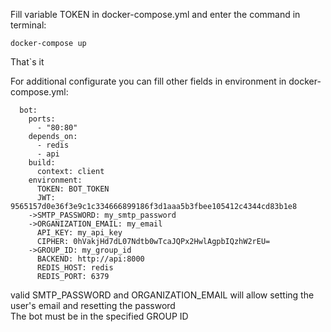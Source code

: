 Fill variable TOKEN in docker-compose.yml and enter the command in terminal:

```
docker-compose up
```
That`s it

For additional configurate you can fill other fields in environment in docker-compose.yml:
```
  bot:
    ports:
      - "80:80"
    depends_on:
      - redis
      - api
    build:
      context: client
    environment:
      TOKEN: BOT_TOKEN
      JWT: 9565157d0e36f3e9c1c334666899186f3d1aaa5b3fbee105412c4344cd83b1e8
    ->SMTP_PASSWORD: my_smtp_password
    ->ORGANIZATION_EMAIL: my_email
      API_KEY: my_api_key
      CIPHER: 0hVakjHd7dL07Ndtb0wTcaJQPx2HwlAgpbIQzhW2rEU=
    ->GROUP_ID: my_group_id
      BACKEND: http://api:8000
      REDIS_HOST: redis
      REDIS_PORT: 6379
```
valid SMTP_PASSWORD and ORGANIZATION_EMAIL will allow setting the user's email and resetting the password<br>
The bot must be in the specified GROUP ID